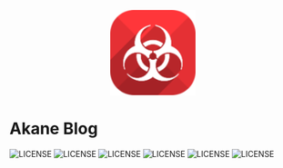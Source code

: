 <p align=center>
  <a href="#">
    <img src="./doc/favicon.png" alt="Akane Blog" style="width:150px;height:150px">
  </a>
</p>

# Akane Blog

![LICENSE](https://img.shields.io/badge/License-MIT-blue.svg)
![LICENSE](https://img.shields.io/badge/JDK-1.8%2B-brightgreen)
![LICENSE](https://img.shields.io/badge/SpringBoot-2.1.3.RELEASE-brightgreen)
![LICENSE](https://img.shields.io/badge/Redis-2.1.3.RELEASE-red)
![LICENSE](https://img.shields.io/badge/Druid-1.1.10-yellow) 
![LICENSE](https://img.shields.io/badge/Swagger2-2.8.0-brightgreen)
